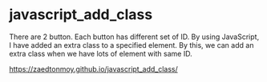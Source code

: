# javascript_add_class
There are 2 button. Each button has different set of ID. By using JavaScript, I have added an extra class to a specified element. By this, we can add an extra class when we have lots of element with same ID.

https://zaedtonmoy.github.io/javascript_add_class/
